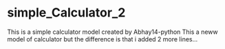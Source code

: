 # simple_Calculator_2
This is a simple calculator model created by Abhay14-python
This a neww model of calculator but the difference is that i added 2 more lines...
